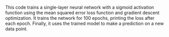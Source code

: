 This code trains a single-layer neural network with a sigmoid activation function using the mean squared error loss function and gradient descent optimization. It trains the network for 100 epochs, printing the loss after each epoch. Finally, it uses the trained model to make a prediction on a new data point.
